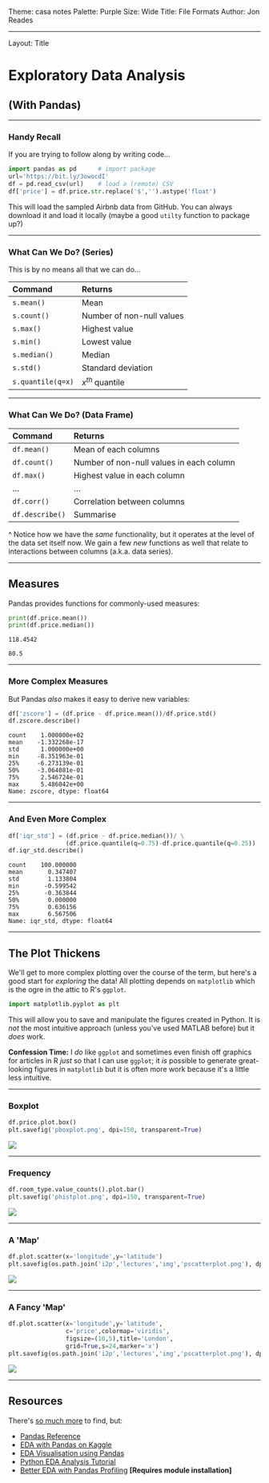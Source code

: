 Theme: casa notes
Palette: Purple
Size: Wide
Title: File Formats
Author: Jon Reades

---
Layout: Title
# Exploratory Data Analysis

## (With Pandas)

---

### Handy Recall

If you are trying to follow along by writing code...

```python
import pandas as pd      # import package
url='https://bit.ly/3owocdI'
df = pd.read_csv(url)    # load a (remote) CSV
df['price'] = df.price.str.replace('$','').astype('float')
```

This will load the sampled Airbnb data from GitHub. You can always download it and load it locally (maybe a good `utilty` function to package up?)

---

### What Can We Do? (Series)

This is by no means all that we can do...

| Command           | Returns                   |
| :---------------- | :------------------------ |
| `s.mean()`        | Mean                      |
| `s.count()`       | Number of non-null values |
| `s.max()`         | Highest value             |
| `s.min()`         | Lowest value              |
| `s.median()`      | Median                    |
| `s.std()`         | Standard deviation        |
| `s.quantile(q=x)` | $x^{th}$ quantile         |

---

### What Can We Do? (Data Frame)

| Command         | Returns                                  |
| :-------------- | :--------------------------------------- |
| `df.mean()`     | Mean of each columns                     |
| `df.count()`    | Number of non-null values in each column |
| `df.max()`      | Highest value in each column             |
| $\dots$         | $\dots$                                  |
| `df.corr()`     | Correlation between columns              |
| `df.describe()` | Summarise                                |

^ Notice how we have the *same* functionality, but it operates at the level of the data set itself now. We gain a few *new* functions as well that relate to interactions between columns (a.k.a. data series).

---

## Measures

Pandas provides functions for commonly-used measures:

```python
print(df.price.mean())
print(df.price.median())
```

`118.4542`

`80.5`

---

### More Complex Measures

But Pandas *also* makes it easy to derive new variables:

```python
df['zscore'] = (df.price - df.price.mean())/df.price.std()
df.zscore.describe()
```

```
count    1.000000e+02
mean    -1.332268e-17
std      1.000000e+00
min     -8.351963e-01
25%     -6.273139e-01
50%     -3.064081e-01
75%      2.546724e-01
max      5.486042e+00
Name: zscore, dtype: float64
```

---

### And Even More Complex

```python
df['iqr_std'] = (df.price - df.price.median())/ \
                (df.price.quantile(q=0.75)-df.price.quantile(q=0.25))
df.iqr_std.describe()
```

```
count    100.000000
mean       0.347407
std        1.133804
min       -0.599542
25%       -0.363844
50%        0.000000
75%        0.636156
max        6.567506
Name: iqr_std, dtype: float64
```

---

## The Plot Thickens

We'll get to more complex plotting over the course of the term, but here's a good start for *exploring* the data! All plotting depends on `matplotlib` which is the ogre in the attic to R's `ggplot`.

```python
import matplotlib.pyplot as plt
```

This will allow you to save and manipulate the figures created in Python. It is *not* the most intuitive approach (unless you've used MATLAB before) but it *does* work. 

**Confession Time:** I *do* like `ggplot` and sometimes even finish off graphics for articles in R *just* so that I can use `ggplot`; it *is* possible to generate great-looking figures in `matplotlib` but it is often more work because it's a little less intuitive.

---

### Boxplot

```python
df.price.plot.box()
plt.savefig('pboxplot.png', dpi=150, transparent=True)
```

![](/Users/jreades/Documents/git/i2p/lectures/img/pboxplot.png)

---

### Frequency

```python
df.room_type.value_counts().plot.bar()
plt.savefig('phistplot.png', dpi=150, transparent=True)
```

![](/Users/jreades/Documents/git/i2p/lectures/img/phistplot.png)

---

### A 'Map'

```python
df.plot.scatter(x='longitude',y='latitude')
plt.savefig(os.path.join('i2p','lectures','img','pscatterplot.png'), dpi=150, transparent=True)
```

![](/Users/jreades/Documents/git/i2p/lectures/img/pscatterplot.png)

---

### A Fancy 'Map'

```python
df.plot.scatter(x='longitude',y='latitude',
                c='price',colormap='viridis',
                figsize=(10,5),title='London',
                grid=True,s=24,marker='x')
plt.savefig(os.path.join('i2p','lectures','img','pscatterplot.png'), dpi=150, transparent=True)
```

![](/Users/jreades/Documents/git/i2p/lectures/img/pscatterplot-fancy.png)

---

## Resources

There's [so much more](https://www.google.com/search?q=eda+with+pandas) to find, but:

- [Pandas Reference](https://pandas.pydata.org/pandas-docs/stable/reference/api/pandas.DataFrame.plot.html)
- [EDA with Pandas on Kaggle](https://www.kaggle.com/kashnitsky/topic-1-exploratory-data-analysis-with-pandas)
- [EDA Visualisation using Pandas](https://towardsdatascience.com/exploratory-data-analysis-eda-visualization-using-pandas-ca5a04271607)
- [Python EDA Analysis Tutorial](https://www.datacamp.com/community/tutorials/exploratory-data-analysis-python)
- [Better EDA with Pandas Profiling](https://towardsdatascience.com/a-better-eda-with-pandas-profiling-e842a00e1136) **[Requires module installation]**
